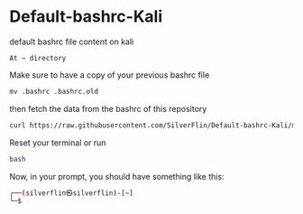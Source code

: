# Default-bashrc-Kali
default bashrc file content on kali

`At ~ directory`

Make sure to have a copy of your previous bashrc file
```sh
mv .bashrc .bashrc.old
```

then fetch the data from the bashrc of this repository

```sh
curl https://raw.githubusercontent.com/SilverFlin/Default-bashrc-Kali/main/bashrc > .bashrc
```

Reset your terminal or run
```sh
bash
```

Now, in your prompt, you should have something like this:
```sh
┌──(silverflin㉿silverflin)-[~]
└─$    
```
